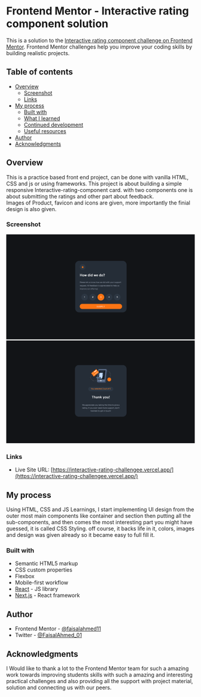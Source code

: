 # Frontend Mentor - Interactive rating component solution

This is a solution to the [Interactive rating component challenge on Frontend Mentor](https://www.frontendmentor.io/challenges/interactive-rating-component-koxpeBUmI). Frontend Mentor challenges help you improve your coding skills by building realistic projects.
## Table of contents

- [Overview](#overview)
  - [Screenshot](#screenshot)
  - [Links](#links)
- [My process](#my-process)
  - [Built with](#built-with)
  - [What I learned](#what-i-learned)
  - [Continued development](#continued-development)
  - [Useful resources](#useful-resources)
- [Author](#author)
- [Acknowledgments](#acknowledgments)



## Overview
This is a practice based front end project, can be done with vanilla HTML, CSS and js or using frameworks.
This project is about building a simple responsive Interactive-rating-component card.
with two components one is about submitting the ratings and other part about feedback.  
Images of Product, favicon and icons are given, more importantly the finial design is also given.


### Screenshot

![](./public/1.png)
![](./public/2.png)

### Links

- Live Site URL: [https://interactive-rating-challengee.vercel.app/](https://interactive-rating-challengee.vercel.app/)

## My process
 Using HTML, CSS and JS Learnings, I start implementing UI design from the outer most main components like container and section then putting all the sub-components, and then comes the most interesting part you might have guessed, it is called CSS Styling.
 off course, it backs life in it, colors, images and design was given already so it became easy to full fill it.

### Built with

- Semantic HTML5 markup
- CSS custom properties
- Flexbox
- Mobile-first workflow
- [React](https://reactjs.org/) - JS library
- [Next.js](https://nextjs.org/) - React framework

## Author

- Frontend Mentor - [@faisalahmed11](https://www.frontendmentor.io/profile/@faisalahmed11)
- Twitter - [@FaisalAhmed_01](https://www.twitter.com/FaisalAhmed_01)

## Acknowledgments

I Would like to thank a lot to the Frontend Mentor team for such a amazing work towards improving students skills with such a amazing and interesting practical challenges and also providing all the support with project material, solution and connecting us with our peers.
